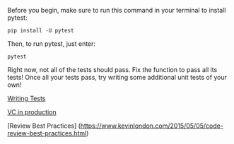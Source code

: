 Before you begin, make sure to run this command in your terminal to install pytest:
```
pip install -U pytest
```
Then, to run pytest, just enter:
```
pytest
```
Right now, not all of the tests should pass. Fix the function to pass all its tests! Once all your tests pass, try writing some additional unit tests of your own!

[Writing Tests](https://docs.python-guide.org/writing/tests/)

[VC in production](https://algorithmia.com/blog/how-to-version-control-your-production-machine-learning-models)

[Review Best Practices] (https://www.kevinlondon.com/2015/05/05/code-review-best-practices.html)

